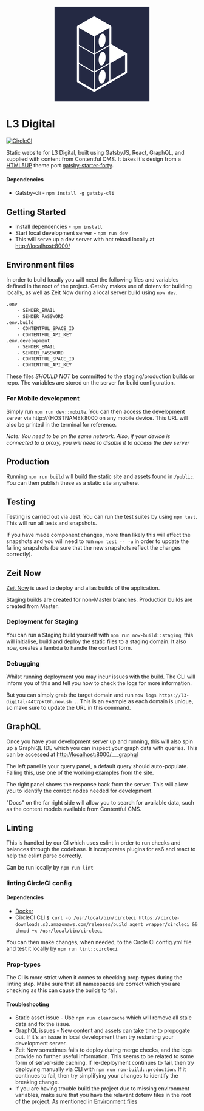 <p align="center">
    <img src="./src/assets/images/l3_logo.png?raw=true" width="250" alt="l3 Digital logo"/>
</p>

# L3 Digital

[![CircleCI](https://circleci.com/gh/lmcjt37/l3digital.svg?style=svg&circle-token=54c2a8c5dec98d4935c045492a4344bea2e5974a)](https://circleci.com/gh/lmcjt37/l3digital)

Static website for L3 Digital, built using GatsbyJS, React, GraphQL, and supplied with content from Contentful CMS. It takes it's design from a [HTML5UP](https://html5up.net/) theme port [gatsby-starter-forty](https://github.com/ChangoMan/gatsby-starter-forty).

#### Dependencies

-   Gatsby-cli - `npm install -g gatsby-cli`

## Getting Started

-   Install dependencies - `npm install`
-   Start local development server - `npm run dev`
-   This will serve up a dev server with hot reload locally at [http://localhost:8000/](http://localhost:8000/)

## Environment files

In order to build locally you will need the following files and variables defined in the root of the project. Gatsby makes use of dotenv for building locally, as well as Zeit Now during a local server build using `now dev`.

```
.env
    - SENDER_EMAIL
    - SENDER_PASSWORD
.env.build
    - CONTENTFUL_SPACE_ID
    - CONTENTFUL_API_KEY
.env.development
    - SENDER_EMAIL
    - SENDER_PASSWORD
    - CONTENTFUL_SPACE_ID
    - CONTENTFUL_API_KEY
```

These files _SHOULD NOT_ be committed to the staging/production builds or repo. The variables are stored on the server for build configuration.

### For Mobile development

Simply run `npm run dev::mobile`. You can then access the development server via http://{HOSTNAME}:8000 on any mobile device. This URL will also be printed in the terminal for reference.

_Note: You need to be on the same network. Also, if your device is connected to a proxy, you will need to disable it to access the dev server_

## Production

Running `npm run build` will build the static site and assets found in `/public`. You can then publish these as a static site anywhere.

## Testing

Testing is carried out via Jest. You can run the test suites by using `npm test`. This will run all tests and snapshots.

If you have made component changes, more than likely this will affect the snapshots and you will need to run `npm test -- -u` in order to update the failing snapshots (be sure that the new snapshots reflect the changes correctly).

## Zeit Now

[Zeit Now](https://zeit.co/now) is used to deploy and alias builds of the application.

Staging builds are created for non-Master branches. Production builds are created from Master.

### Deployment for Staging

You can run a Staging build yourself with `npm run now-build::staging`, this will initialise, build and deploy the static files to a staging domain. It also now, creates a lambda to handle the contact form.

### Debugging

Whilst running deployment you may incur issues with the build. The CLI will inform you of this and tell you how to check the logs for more information.

But you can simply grab the target domain and run `now logs https://l3-digital-44t7pkt0h.now.sh .`. This is an example as each domain is unique, so make sure to update the URL in this command.

## GraphQL

Once you have your development server up and running, this will also spin up a GraphiQL IDE which you can inspect your graph data with queries. This can be accessed at [http://localhost:8000/\_\_\_graphql](http://localhost:8000/___graphql)

The left panel is your query panel, a default query should auto-populate. Failing this, use one of the working examples from the site.

The right panel shows the response back from the server. This will allow you to identify the correct nodes needed for development.

"Docs" on the far right side will allow you to search for available data, such as the content models available from Contentful CMS.

## Linting

This is handled by our CI which uses eslint in order to run checks and balances through the codebase. It incorporates plugins for es6 and react to help the eslint parse correctly.

Can be run locally by `npm run lint`

### linting CircleCI config

#### Dependencies

-   [Docker](https://docs.docker.com/install/)
-   CircleCI CLI
    `$ curl -o /usr/local/bin/circleci https://circle-downloads.s3.amazonaws.com/releases/build_agent_wrapper/circleci && chmod +x /usr/local/bin/circleci`

You can then make changes, when needed, to the Circle CI config.yml file and test it locally by `npm run lint::circleci`

### Prop-types

The CI is more strict when it comes to checking prop-types during the linting step. Make sure that all namespaces are correct which you are checking as this can cause the builds to fail.

#### Troubleshooting

-   Static asset issue - Use `npm run clearcache` which will remove all stale data and fix the issue.
-   GraphQL issues - New content and assets can take time to propogate out. If it's an issue in local development then try restarting your development server.
-   Zeit Now sometimes fails to deploy during merge checks, and the logs provide no further useful information. This seems to be related to some form of server-side caching. If re-deployment continues to fail, then try deploying manually via CLI with `npm run now-build::production`. If it continues to fail, then try simplifying your changes to identify the breaking change.
-   If you are having trouble build the project due to missing environment variables, make sure that you have the relavant dotenv files in the root of the project. As mentioned in [Environment files](#environment-files)
